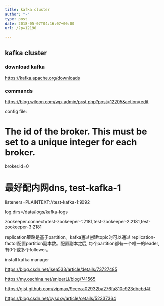 ```yaml
---
title: kafka cluster
author: "-"
type: post
date: 2018-05-07T04:16:07+00:00
url: /?p=12190

---
```

## kafka cluster
### download kafka

https://kafka.apache.org/downloads

### commands

<https://blog.wiloon.com/wp-admin/post.php?post=12205&action=edit>

config file:

# The id of the broker. This must be set to a unique integer for each broker.

broker.id=0

# 最好配内网dns, test-kafka-1

listeners=PLAINTEXT://test-kafka-1:9092

log.dirs=/data/logs/kafka-logs
  
zookeeper.connect=test-zookeeper-1:2181,test-zookeeper-2:2181,test-zookeeper-3:2181

replication策略是基于partition。kafka通过创建topic时可以通过 replication-factor配置partition副本数。配置副本之后, 每个partition都有一个唯一的leader,有0个或多个follower。

install kafka manager
  
https://blog.csdn.net/isea533/article/details/73727485
  
https://my.oschina.net/sniperLi/blog/741565
  
https://gist.github.com/vipmax/9ceeaa02932ba276fa810c923dbcbd4f
  
https://blog.csdn.net/cysdxy/article/details/52337364